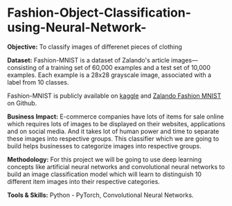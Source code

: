 # Fashion-Object-Classification-using-Neural-Network-

**Objective:** To classify images of differenet pieces of clothing

**Dataset:** 
Fashion-MNIST is a dataset of Zalando's article images—consisting of a training set of 60,000 examples and a test set of 10,000 examples. Each example is a 28x28 grayscale image, associated with a label from 10 classes.

Fashion-MNIST is publicly available on [kaggle](https://www.kaggle.com/zalando-research/fashionmnist) and [Zalando Fashion MNIST](https://github.com/zalandoresearch/fashion-mnist) on Github.

**Business Impact:** E-commerce companies have lots of items for sale online which requires lots of images to be displayed on their websites, applications and on social media. And it takes lot of human power and time to separate these images into respective groups. This classifier which we are going to build helps businesses to categorize images into respective groups.

**Methodology:** For this project we will be going to use deep learning concepts like artificial neural networks and convolutional neural networks to build an image classification model which will learn to distinguish 10 different item images into their respective categories.

**Tools & Skills:** Python - PyTorch, Convolutional Neural Networks.

